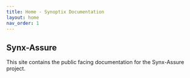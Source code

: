 ```yaml
---
title: Home - Synoptix Documentation
layout: home
nav_order: 1
---
```


## Synx-Assure

This site contains the public facing documentation for the Synx-Assure project.

